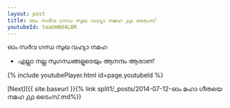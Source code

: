 ```yaml
---
layout: post
title: ഓം സർവ ഗന്ധ സുഖ വഹ്യാ നമഹ ൧൧ ടൈംസ്
youtubeId: toaUmN04L8M
---
```

 
 
 ഓം സർവ ഗന്ധ സുഖ വഹ്യാ നമഹ 
 
 -  എല്ലാ നല്ല സുഗന്ധങ്ങളുടെയും ആനന്ദം ആരാണ് 
 
  
 
  
 
 
 
 
 
 


{% include youtubePlayer.html id=page.youtubeId %}
 
[Next]({{ site.baseurl }}{% link  split1/_posts/2014-07-12-ഓം മഹാ ഗീതയെ നമഹ ൧൧ ടൈംസ്.md%})
 
